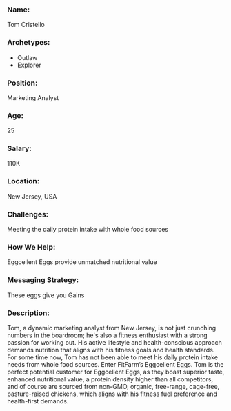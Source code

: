 ### Name:
Tom Cristello
### Archetypes:
- Outlaw
- Explorer
### Position:
Marketing Analyst
### Age:
25
### Salary:
110K
### Location:
New Jersey, USA
### Challenges:
Meeting the daily protein intake with whole food sources
### How We Help:
Eggcellent Eggs provide unmatched nutritional value
### Messaging Strategy:
These eggs give you Gains 
### Description:
Tom, a dynamic marketing analyst from New Jersey, is not just crunching numbers in the boardroom; he's also a fitness enthusiast with a strong passion for working out. His active lifestyle and health-conscious approach demands nutrition that aligns with his fitness goals and health standards. For some time now, Tom has not been able to meet his daily protein intake needs from whole food sources. Enter FitFarm’s Eggcellent Eggs. Tom is the perfect potential customer for Eggcellent Eggs, as they boast superior taste, enhanced nutritional value, a protein density higher than all competitors, and of course are sourced from non-GMO, organic, free-range, cage-free, pasture-raised chickens, which aligns with his fitness fuel preference and health-first demands.
